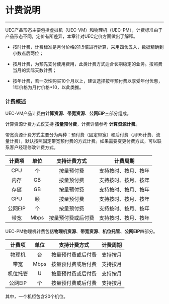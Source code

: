 # 计费说明
------
UEC产品形态主要包括虚拟机（UEC-VM）和物理机（UEC-PM），计费标准由于产品形态不同，定价有所差异，本章针对UEC定价方面做出了解释。

- 按时计费，计费标准是月付价格的1.5倍进行折算，采用四舍五入，数据精确到小数点后两位；

- 按月计费，为预先支付使用费用，此类计费方式适合长期稳定的业务。按照费当月的实际天数计费；

- 按年计费，若一次性购买10个月以上，建议选择按年预付费以享受年付优惠，1年价格为月付价格*10，以此类推。

  

### 计费概述

UEC-VM产品计费由**计算资源**、**带宽资源**、**公网EIP**三部分组成。

计算资源计费方式仅支持 **按量预付费**，计费详情参考 **计算资源计费**。

带宽资源计费方式主要分为两种：预付费（固定带宽）和后付费（月95计费、流量计费），默认按照固定带宽预付费的方式计费。如果需要变更付费方式，可以联系客户经理修改计费方式。

| 计费项 | 单位  | 支持计费方式 | 计费周期 |
|  :--:  | :--:  | :--:  | :--:  |
| CPU  | 个 | 按量预付费 | 支持按时、按月、按年 |
| 内存  | GB | 按量预付费| 支持按时、按月、按年 |
| 存储  | GB | 按量预付费| 支持按时、按月、按年 |
| GPU | 颗 | 按量预付费 | 支持按时、按月、按年 |
| 公网EIP | 个 | 按量预付费 | 支持按时、按月、按年 |
| 带宽  | Mbps | 按量预付费或后付费 | 支持按时、按月、按年 |



UEC-PM物理机计费包括**物理机资源**、**带宽资源**、**机位托管**、**公网EIP**四部分。

|  计费项  | 单位 |    支持计费方式    | 计费周期 |
| :------: | :--: | :----------------: | :------: |
|  物理机  |  台  | 按量预付费或后付费 | 支持按月 |
|   带宽   | Mbps | 按量预付费或后付费 | 支持按月 |
| 机位托管 |  U   | 按量预付费或后付费 | 支持按月 |
| 公网EIP  |  个  | 按量预付费或后付费 | 支持按月 |

其中，一个机柜包含20个机位。





